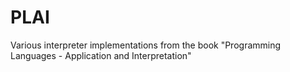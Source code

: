 # PLAI
Various interpreter implementations from the book "Programming Languages - Application and Interpretation"
